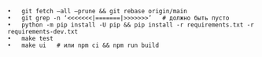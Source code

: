 	•	git fetch –all –prune && git rebase origin/main
	•	git grep -n ‘<<<<<<<|=======|>>>>>>>’   # должно быть пусто
	•	python -m pip install -U pip && pip install -r requirements.txt -r requirements-dev.txt
	•	make test
	•	make ui   # или npm ci && npm run build
